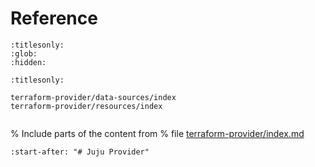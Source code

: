 # Reference

```{toctree}
:titlesonly:
:glob:
:hidden:

:titlesonly:

terraform-provider/data-sources/index
terraform-provider/resources/index


```

% Include parts of the content from
% file [terraform-provider/index.md](terraform-provider/index.md)
```{include} terraform-provider/index.md
:start-after: "# Juju Provider"
```


